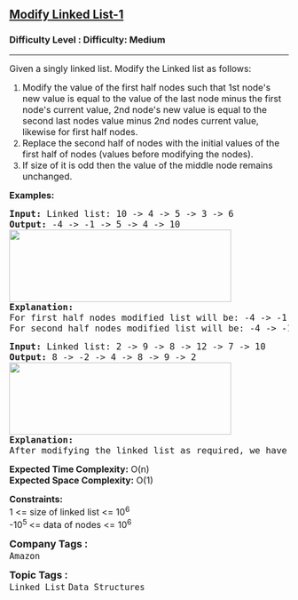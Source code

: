 <h2><a href="https://www.geeksforgeeks.org/problems/modify-linked-list-1-0546/1?page=1&category=Sorting,Hash,Matrix,Linked%20List,Binary%20Search%20Tree,Map,Heap&difficulty=Medium&status=unsolved,attempted&sortBy=accuracy">Modify Linked List-1</a></h2><h3>Difficulty Level : Difficulty: Medium</h3><hr><div class="problems_problem_content__Xm_eO"><p><span style="font-size: 12pt;">Given a singly linked list. Modify the Linked list as follows:</span></p>
<ol>
<li><span style="font-size: 12pt;">Modify the value of the first half nodes such that 1st node's new value is equal to the value of the last node minus the first node's current value, 2nd node's new value is equal to the second last nodes value minus 2nd nodes current value, likewise for first half nodes.</span></li>
<li><span style="font-size: 12pt;">Replace the second half of nodes with the initial values of the first half of nodes (values before modifying the nodes).</span></li>
<li><span style="font-size: 12pt;">If size of it is odd then the value of the middle node remains unchanged.<br></span></li>
</ol>
<p><strong><span style="font-size: 12pt;">Examples:</span></strong></p>
<pre><span style="font-size: 12pt;"><strong>Input: </strong>Linked list: 10 -&gt; 4 -&gt; 5 -&gt; 3 -&gt; 6
<strong>Output: </strong>-4 -&gt; -1 -&gt; 5 -&gt; 4 -&gt; 10<br><img src="https://media.geeksforgeeks.org/img-practice/prod/addEditProblem/715242/Web/Other/blobid0_1723399856.png" width="400" height="130"><br><strong>Explanation:
</strong>For first half nodes modified list will be: -4 -&gt; -1 -&gt; 5 -&gt; 3 -&gt; 6
For second half nodes modified list will be: -4 -&gt; -1 -&gt; 5 -&gt; 4 -&gt; 10
</span></pre>
<pre><span style="font-size: 12pt;"><strong>Input: </strong>Linked list: 2 -&gt; 9 -&gt; 8 -&gt; 12 -&gt; 7 -&gt; 10
<strong>Output: </strong>8 -&gt; -2 -&gt; 4 -&gt; 8 -&gt; 9 -&gt; 2<br><img src="https://media.geeksforgeeks.org/img-practice/prod/addEditProblem/715242/Web/Other/blobid1_1723399863.png" width="400" height="130"><br><strong>Explanation:
</strong>After modifying the linked list as required, we have a new linked list containing the elements as 8 -&gt; -2 -&gt; 4 -&gt; 8 -&gt; 9 -&gt; 2.</span></pre>
<p><span style="font-size: 12pt;"><strong>Expected Time Complexity:</strong> O(n)<br><strong>Expected Space&nbsp;</strong></span><strong style="font-family: -apple-system, BlinkMacSystemFont, 'Segoe UI', Roboto, Oxygen, Ubuntu, Cantarell, 'Open Sans', 'Helvetica Neue', sans-serif; font-size: 16px;">Complexity</strong><strong style="font-size: 12pt; font-family: -apple-system, BlinkMacSystemFont, 'Segoe UI', Roboto, Oxygen, Ubuntu, Cantarell, 'Open Sans', 'Helvetica Neue', sans-serif;">:</strong><span style="font-size: 12pt; font-family: -apple-system, BlinkMacSystemFont, 'Segoe UI', Roboto, Oxygen, Ubuntu, Cantarell, 'Open Sans', 'Helvetica Neue', sans-serif;">&nbsp;O(1)</span></p>
<p><span style="font-size: 12pt;"><strong>Constraints:</strong><br>1 &lt;= size of linked list &lt;= 10<sup>6</sup></span><br><span style="font-size: 12pt;">-10<sup>5 </sup>&lt;= data of nodes &lt;= 10<sup>6</sup></span></p></div><p><span style=font-size:18px><strong>Company Tags : </strong><br><code>Amazon</code>&nbsp;<br><p><span style=font-size:18px><strong>Topic Tags : </strong><br><code>Linked List</code>&nbsp;<code>Data Structures</code>&nbsp;